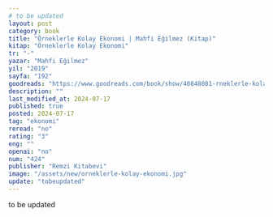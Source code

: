 ```yaml
---
# to be updated
layout: post
category: book
title: "Örneklerle Kolay Ekonomi | Mahfi Eğilmez (Kitap)"
kitap: "Örneklerle Kolay Ekonomi"
tr: "-"
yazar: "Mahfi Eğilmez"
yil: "2019"
sayfa: "192"
goodreads: "https://www.goodreads.com/book/show/40848081-rneklerle-kolay-ekonomi"
description: ""
last_modified_at: 2024-07-17
published: true
posted: 2024-07-17
tag: "ekonomi"
reread: "no"
rating: "3"
eng: ""
openai: "no"
num: "424"
publisher: "Remzi Kitabevi"
image: "/assets/new/orneklerle-kolay-ekonomi.jpg"
update: "tobeupdated"
---
```


to be updated
